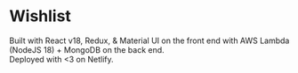 # Wishlist  
Built with React v18, Redux, & Material UI on the front end with AWS Lambda (NodeJS 18) + MongoDB on the back end. 
<br />
Deployed with <3 on Netlify. 
